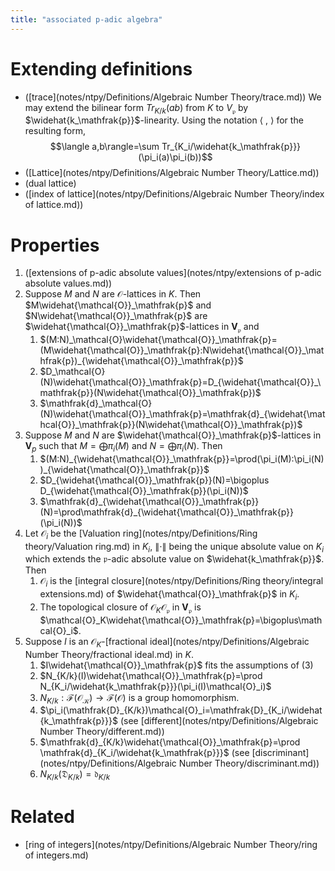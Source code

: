 ```yaml
---
title: "associated p-adic algebra"
---
```


# Extending definitions
- ([trace](notes/ntpy/Definitions/Algebraic Number Theory/trace.md)) We may extend the bilinear form $Tr_{K/k}(ab)$ from $K$ to $V_\mathfrak{p}$ by $\widehat{k_\mathfrak{p}}$-linearity. Using the notation $\langle \ , \ \rangle$ for the resulting form, $$\langle a,b\rangle=\sum Tr_{K_i/\widehat{k_\mathfrak{p}}}(\pi_i(a)\pi_i(b))$$
- ([Lattice](notes/ntpy/Definitions/Algebraic Number Theory/Lattice.md))
- (dual lattice)
- ([index of lattice](notes/ntpy/Definitions/Algebraic Number Theory/index of lattice.md))

# Properties
1. ([extensions of p-adic absolute values](notes/ntpy/extensions of p-adic absolute values.md))
2. Suppose $M$ and $N$ are $\mathcal{O}$-lattices in $K$. Then $M\widehat{\mathcal{O}}_\mathfrak{p}$ and $N\widehat{\mathcal{O}}_\mathfrak{p}$ are $\widehat{\mathcal{O}}_\mathfrak{p}$-lattices in $\mathbf{V}_\mathfrak{p}$ and
	1. $(M:N)_\mathcal{O}\widehat{\mathcal{O}}_\mathfrak{p}=(M\widehat{\mathcal{O}}_\mathfrak{p}:N\widehat{\mathcal{O}}_\mathfrak{p})_{\widehat{\mathcal{O}}_\mathfrak{p}}$
	2. $D_\mathcal{O}(N)\widehat{\mathcal{O}}_\mathfrak{p}=D_{\widehat{\mathcal{O}}_\mathfrak{p}}(N\widehat{\mathcal{O}}_\mathfrak{p})$
	3. $\mathfrak{d}_\mathcal{O}(N)\widehat{\mathcal{O}}_\mathfrak{p}=\mathfrak{d}_{\widehat{\mathcal{O}}_\mathfrak{p}}(N\widehat{\mathcal{O}}_\mathfrak{p})$
3. Suppose $M$ and $N$ are $\widehat{\mathcal{O}}_\mathfrak{p}$-lattices in $\mathbf{V}_p$ such that $M=\bigoplus\pi_i(M)$ and $N=\bigoplus\pi_i(N)$. Then
	1. $(M:N)_{\widehat{\mathcal{O}}_\mathfrak{p}}=\prod(\pi_i(M):\pi_i(N))_{\widehat{\mathcal{O}}_\mathfrak{p}}$
	2. $D_{\widehat{\mathcal{O}}_\mathfrak{p}}(N)=\bigoplus D_{\widehat{\mathcal{O}}_\mathfrak{p}}(\pi_i(N))$
	3. $\mathfrak{d}_{\widehat{\mathcal{O}}_\mathfrak{p}}(N)=\prod\mathfrak{d}_{\widehat{\mathcal{O}}_\mathfrak{p}}(\pi_i(N))$
4. Let $\mathcal{O}_i$ be the [Valuation ring](notes/ntpy/Definitions/Ring theory/Valuation ring.md) in $K_i$, $\|\cdot\|$ being the unique absolute value on $K_i$ which extends the $\mathfrak{p}$-adic absolute value on $\widehat{k_\mathfrak{p}}$. Then
	1. $\mathcal{O}_i$ is the [integral closure](notes/ntpy/Definitions/Ring theory/integral extensions.md) of $\widehat{\mathcal{O}}_\mathfrak{p}$ in $K_i$.
	2. The topological closure of $\mathcal{O}_K\mathcal{O}_\mathfrak{p}$ in $\mathbf{V}_\mathfrak{p}$ is $\mathcal{O}_K\widehat{\mathcal{O}}_\mathfrak{p}=\bigoplus\mathcal{O}_i$.
5. Suppose $I$ is an $\mathcal{O}_K$-[fractional ideal](notes/ntpy/Definitions/Algebraic Number Theory/fractional ideal.md) in $K$.
	1. $I\widehat{\mathcal{O}}_\mathfrak{p}$ fits the assumptions of (3)
	2. $N_{K/k}(I)\widehat{\mathcal{O}}_\mathfrak{p}=\prod N_{K_i/\widehat{k_\mathfrak{p}}}(\pi_i(I)\mathcal{O}_i)$
	3. $N_{K/k}:\mathcal{F}(\mathcal{O_K})\to\mathcal{F}(\mathcal{O})$ is a group homomorphism.
	4. $\pi_i(\mathfrak{D}_{K/k})\mathcal{O}_i=\mathfrak{D}_{K_i/\widehat{k_\mathfrak{p}}}$ (see [different](notes/ntpy/Definitions/Algebraic Number Theory/different.md))
	5. $\mathfrak{d}_{K/k}\widehat{\mathcal{O}}_\mathfrak{p}=\prod \mathfrak{d}_{K_i/\widehat{k_\mathfrak{p}}}$ (see [discriminant](notes/ntpy/Definitions/Algebraic Number Theory/discriminant.md)) 
	6. $N_{K/k}(\mathfrak{D}_{K/k})=\mathfrak{d}_{K/k}$

# Related
- [ring of integers](notes/ntpy/Definitions/Algebraic Number Theory/ring of integers.md)
